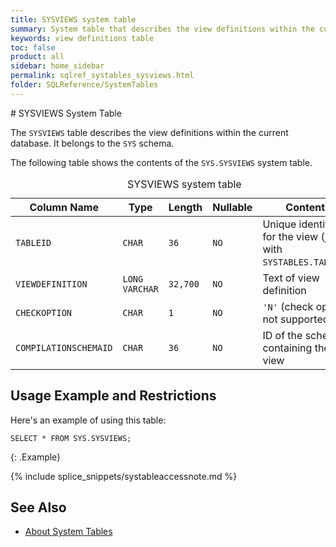 ```yaml
---
title: SYSVIEWS system table
summary: System table that describes the view definitions within the current database.
keywords: view definitions table
toc: false
product: all
sidebar: home_sidebar
permalink: sqlref_systables_sysviews.html
folder: SQLReference/SystemTables
---
```

<section>
<div class="TopicContent" data-swiftype-index="true" markdown="1">
# SYSVIEWS System Table

The `SYSVIEWS` table describes the view definitions within the current
database. It belongs to the `SYS` schema.

The following table shows the contents of the `SYS.SYSVIEWS` system table.

<table>
    <caption>SYSVIEWS system table</caption>
    <col />
    <col />
    <col />
    <col />
    <col />
    <thead>
        <tr>
            <th>Column Name</th>
            <th>Type</th>
            <th>Length</th>
            <th>Nullable</th>
            <th>Contents</th>
        </tr>
    </thead>
    <tbody>
        <tr>
            <td><code>TABLEID</code></td>
            <td><code>CHAR</code></td>
            <td><code>36</code></td>
            <td><code>NO</code></td>
            <td>Unique identifier for the view (join with <code>SYSTABLES.TABLEID</code>)</td>
        </tr>
        <tr>
            <td><code>VIEWDEFINITION</code></td>
            <td><code>LONG VARCHAR</code></td>
            <td><code>32,700</code></td>
            <td><code>NO</code></td>
            <td>Text of view definition</td>
        </tr>
        <tr>
            <td><code>CHECKOPTION</code></td>
            <td><code>CHAR</code></td>
            <td><code>1</code></td>
            <td><code>NO</code></td>
            <td><code>'N'</code> (check option not supported yet)</td>
        </tr>
        <tr>
            <td><code>COMPILATIONSCHEMAID</code></td>
            <td><code>CHAR</code></td>
            <td><code>36</code></td>
            <td><code>NO</code></td>
            <td>ID of the schema containing the view</td>
        </tr>
    </tbody>
</table>

## Usage Example and Restrictions

Here's an example of using this table:

```
SELECT * FROM SYS.SYSVIEWS;
```
{: .Example}

{% include splice_snippets/systableaccessnote.md %}

## See Also

* [About System Tables](sqlref_systables_intro.html)

</div>
</section>
